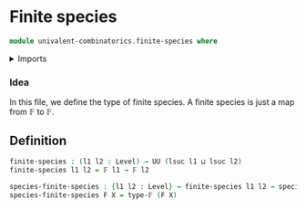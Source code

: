 # Finite species

```agda
module univalent-combinatorics.finite-species where
```

<details><summary>Imports</summary>

```agda
open import foundation.universe-levels

open import univalent-combinatorics.finite-types
open import univalent-combinatorics.species
```

</details>

### Idea

In this file, we define the type of finite species. A finite
species is just a map from 𝔽 to 𝔽.

## Definition

```agda
finite-species : (l1 l2 : Level) → UU (lsuc l1 ⊔ lsuc l2)
finite-species l1 l2 = 𝔽 l1 → 𝔽 l2

species-finite-species : {l1 l2 : Level} → finite-species l1 l2 → species l1 l2
species-finite-species F X = type-𝔽 (F X)
```
